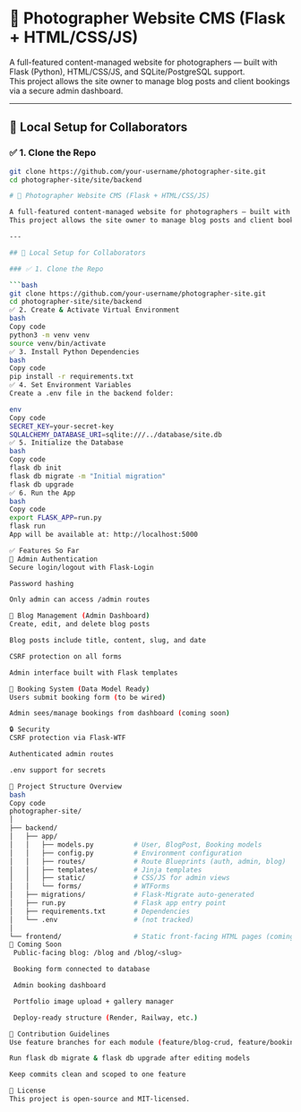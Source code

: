 # 📸 Photographer Website CMS (Flask + HTML/CSS/JS)

A full-featured content-managed website for photographers — built with Flask (Python), HTML/CSS/JS, and SQLite/PostgreSQL support.  
This project allows the site owner to manage blog posts and client bookings via a secure admin dashboard.

---

## 🔧 Local Setup for Collaborators

### ✅ 1. Clone the Repo

```bash
git clone https://github.com/your-username/photographer-site.git
cd photographer-site/site/backend

# 📸 Photographer Website CMS (Flask + HTML/CSS/JS)

A full-featured content-managed website for photographers — built with Flask (Python), HTML/CSS/JS, and SQLite/PostgreSQL support.  
This project allows the site owner to manage blog posts and client bookings via a secure admin dashboard.

---

## 🔧 Local Setup for Collaborators

### ✅ 1. Clone the Repo

```bash
git clone https://github.com/your-username/photographer-site.git
cd photographer-site/site/backend
✅ 2. Create & Activate Virtual Environment
bash
Copy code
python3 -m venv venv
source venv/bin/activate
✅ 3. Install Python Dependencies
bash
Copy code
pip install -r requirements.txt
✅ 4. Set Environment Variables
Create a .env file in the backend folder:

env
Copy code
SECRET_KEY=your-secret-key
SQLALCHEMY_DATABASE_URI=sqlite:///../database/site.db
✅ 5. Initialize the Database
bash
Copy code
flask db init
flask db migrate -m "Initial migration"
flask db upgrade
✅ 6. Run the App
bash
Copy code
export FLASK_APP=run.py
flask run
App will be available at: http://localhost:5000

✅ Features So Far
👤 Admin Authentication
Secure login/logout with Flask-Login

Password hashing

Only admin can access /admin routes

📝 Blog Management (Admin Dashboard)
Create, edit, and delete blog posts

Blog posts include title, content, slug, and date

CSRF protection on all forms

Admin interface built with Flask templates

📅 Booking System (Data Model Ready)
Users submit booking form (to be wired)

Admin sees/manage bookings from dashboard (coming soon)

🔒 Security
CSRF protection via Flask-WTF

Authenticated admin routes

.env support for secrets

📁 Project Structure Overview
bash
Copy code
photographer-site/
│
├── backend/
│   ├── app/
│   │   ├── models.py          # User, BlogPost, Booking models
│   │   ├── config.py          # Environment configuration
│   │   ├── routes/            # Route Blueprints (auth, admin, blog)
│   │   ├── templates/         # Jinja templates
│   │   ├── static/            # CSS/JS for admin views
│   │   └── forms/             # WTForms
│   ├── migrations/            # Flask-Migrate auto-generated
│   ├── run.py                 # Flask app entry point
│   ├── requirements.txt       # Dependencies
│   └── .env                   # (not tracked)
│
└── frontend/                  # Static front-facing HTML pages (coming soon)
🚧 Coming Soon
 Public-facing blog: /blog and /blog/<slug>

 Booking form connected to database

 Admin booking dashboard

 Portfolio image upload + gallery manager

 Deploy-ready structure (Render, Railway, etc.)

🤝 Contribution Guidelines
Use feature branches for each module (feature/blog-crud, feature/booking-admin, etc.)

Run flask db migrate & flask db upgrade after editing models

Keep commits clean and scoped to one feature

📝 License
This project is open-source and MIT-licensed.

